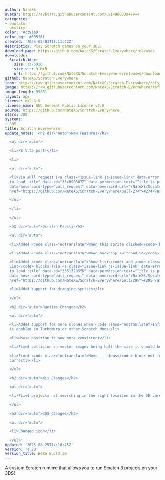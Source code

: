 ```yaml
---
author: NateXS
avatar: https://avatars.githubusercontent.com/u/149607394?v=4
categories:
- emulator
- utility
color: '#c291a9'
color_bg: '#805f6f'
created: '2025-05-01T16:11:42Z'
description: Play Scratch games on your 3DS!
download_page: https://github.com/NateXS/Scratch-Everywhere/releases
downloads:
  Scratch.3dsx:
    size: 3375920
    size_str: 3 MiB
    url: https://github.com/NateXS/Scratch-Everywhere/releases/download/0.20/Scratch.3dsx
github: NateXS/Scratch-Everywhere
icon: https://raw.githubusercontent.com/NateXS/Scratch-Everywhere/refs/heads/main/gfx/icon.png
image: https://raw.githubusercontent.com/NateXS/Scratch-Everywhere/refs/heads/main/gfx/logo.png
image_length: 39081
layout: app
license: gpl-3.0
license_name: GNU General Public License v3.0
source: https://github.com/NateXS/Scratch-Everywhere
stars: 280
systems:
- 3DS
title: Scratch Everywhere!
update_notes: '<h2 dir="auto">New Features</h2>

  <ul dir="auto">

  <li>PS Vita port!</li>

  <li>

  <ul dir="auto">

  <li>Via pull request (<a class="issue-link js-issue-link" data-error-text="Failed
  to load title" data-id="3340908677" data-permission-text="Title is private" data-url="https://github.com/NateXS/Scratch-Everywhere/issues/274"
  data-hovercard-type="pull_request" data-hovercard-url="/NateXS/Scratch-Everywhere/pull/274/hovercard"
  href="https://github.com/NateXS/Scratch-Everywhere/pull/274">#274</a>)</li>

  </ul>

  </li>

  </ul>

  <h2 dir="auto">Scratch Parity</h2>

  <ul dir="auto">

  <li>Added <code class="notranslate">When this sprite clicked</code> block</li>

  <li>Added <code class="notranslate">When backdrop switched to</code> block</li>

  <li>Added <code class="notranslate">Show list</code> and <code class="notranslate">Hide
  List</code> blocks (Via <a class="issue-link js-issue-link" data-error-text="Failed
  to load title" data-id="3351320556" data-permission-text="Title is private" data-url="https://github.com/NateXS/Scratch-Everywhere/issues/295"
  data-hovercard-type="pull_request" data-hovercard-url="/NateXS/Scratch-Everywhere/pull/295/hovercard"
  href="https://github.com/NateXS/Scratch-Everywhere/pull/295">#295</a>)</li>

  <li>Added support for dragging sprites</li>

  </ul>

  <h2 dir="auto">Runtime Changes</h2>

  <ul dir="auto">

  <li>Added support for more clones when <code class="notranslate">Infinite Clones</code>
  is enabled in TurboWarp or other Scratch Mods</li>

  <li>Mouse position is now more consistent</li>

  <li>Fixed collision on vector images being half the size it should be</li>

  <li>Fixed <code class="notranslate">Move __ steps</code> block not fencing the sprite
  correctly</li>

  </ul>

  <h2 dir="auto">Wii Changes</h2>

  <ul dir="auto">

  <li>Fixed projects not searching in the right location in the SD card</li>

  </ul>

  <h2 dir="auto">3DS Changes</h2>

  <ul dir="auto">

  <li>Changed icon</li>

  </ul>'
updated: '2025-08-25T14:16:45Z'
version: '0.20'
version_title: Beta Build 20
---
```

A custom Scratch runtime that allows you to run Scratch 3 projects on your 3DS!